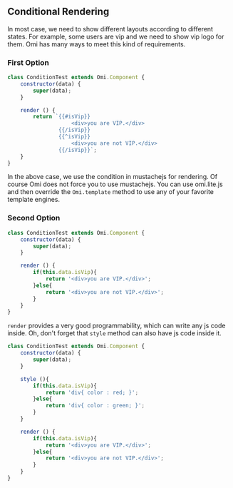 ## Conditional Rendering

In most case, we need to show different layouts according to different states. For example, some users are vip and we need to show vip logo for them. Omi has many ways to meet this kind of requirements.

### First Option

```js
class ConditionTest extends Omi.Component {
    constructor(data) {
        super(data);
    }

    render () {
        return `{{#isVip}}
                    <div>you are VIP.</div>
                {{/isVip}}
                {{^isVip}}
                    <div>you are not VIP.</div>
                {{/isVip}}`;
    }
}
```

In the above case, we use the condition in mustachejs for rendering. Of course Omi does not force you to use mustachejs. You can use omi.lite.js and then override the `Omi.template` method to use any of your favorite template engines.

### Second Option

```js
class ConditionTest extends Omi.Component {
    constructor(data) {
        super(data);
    }

    render () {
        if(this.data.isVip){
            return '<div>you are VIP.</div>';
        }else{
            return '<div>you are not VIP.</div>';
        }
    }
}
```

`render` provides a very good programmability, which can write any js code inside. Oh, don't forget that `style` method can also have js code inside it.

```js
class ConditionTest extends Omi.Component {
    constructor(data) {
        super(data);
    }

    style (){
        if(this.data.isVip){
            return 'div{ color : red; }';
        }else{
            return 'div{ color : green; }';
        }
    }

    render () {
        if(this.data.isVip){
            return '<div>you are VIP.</div>';
        }else{
            return '<div>you are not VIP.</div>';
        }
    }
}
```
